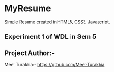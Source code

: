 # MyResume
Simple Resume created in HTML5, CSS3, Javascript.

## Experiment 1 of WDL in Sem 5

## Project Author:-
Meet Turakhia:- https://github.com/Meet-Turakhia
